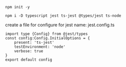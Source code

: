 ```
npm init -y
```

```
npm i -D typescript jest ts-jest @types/jest ts-node
```

create a file for configure for jest
name: jest.config.ts

```
import type {Config} from @jest/types
const config:Config.InitialOptions = {
    present: 'ts-jest'
    testEnvironment: 'node'
    verbose: true
}
export default config
```
